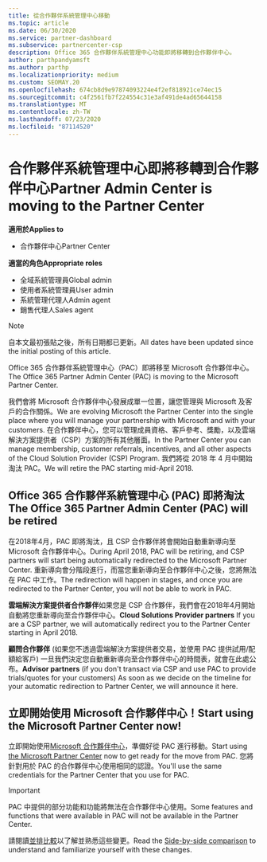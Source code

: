 ```yaml
---
title: 從合作夥伴系統管理中心移動
ms.topic: article
ms.date: 06/30/2020
ms.service: partner-dashboard
ms.subservice: partnercenter-csp
description: Office 365 合作夥伴系統管理中心功能即將移轉到合作夥伴中心。
author: parthpandyamsft
ms.author: parthp
ms.localizationpriority: medium
ms.custom: SEOMAY.20
ms.openlocfilehash: 674cb8d9e97874093224e4f2ef818921ce74ec15
ms.sourcegitcommit: c4f2561fb7f224554c31e3af491de4ad65644158
ms.translationtype: MT
ms.contentlocale: zh-TW
ms.lasthandoff: 07/23/2020
ms.locfileid: "87114520"
---
```

# <a name="partner-admin-center-is-moving-to-the-partner-center"></a><span data-ttu-id="0a68f-103">合作夥伴系統管理中心即將移轉到合作夥伴中心</span><span class="sxs-lookup"><span data-stu-id="0a68f-103">Partner Admin Center is moving to the Partner Center</span></span>

<span data-ttu-id="0a68f-104">**適用於**</span><span class="sxs-lookup"><span data-stu-id="0a68f-104">**Applies to**</span></span>

- <span data-ttu-id="0a68f-105">合作夥伴中心</span><span class="sxs-lookup"><span data-stu-id="0a68f-105">Partner Center</span></span>

<span data-ttu-id="0a68f-106">**適當的角色**</span><span class="sxs-lookup"><span data-stu-id="0a68f-106">**Appropriate roles**</span></span>
- <span data-ttu-id="0a68f-107">全域系統管理員</span><span class="sxs-lookup"><span data-stu-id="0a68f-107">Global admin</span></span>
- <span data-ttu-id="0a68f-108">使用者系統管理員</span><span class="sxs-lookup"><span data-stu-id="0a68f-108">User admin</span></span>
- <span data-ttu-id="0a68f-109">系統管理代理人</span><span class="sxs-lookup"><span data-stu-id="0a68f-109">Admin agent</span></span>
- <span data-ttu-id="0a68f-110">銷售代理人</span><span class="sxs-lookup"><span data-stu-id="0a68f-110">Sales agent</span></span>

> [!NOTE]  
> <span data-ttu-id="0a68f-111">自本文最初張貼之後，所有日期都已更新。</span><span class="sxs-lookup"><span data-stu-id="0a68f-111">All dates have been updated since the initial posting of this article.</span></span>

<span data-ttu-id="0a68f-112">Office 365 合作夥伴系統管理中心（PAC）即將移至 Microsoft 合作夥伴中心。</span><span class="sxs-lookup"><span data-stu-id="0a68f-112">The Office 365 Partner Admin Center (PAC) is moving to the Microsoft Partner Center.</span></span>

<span data-ttu-id="0a68f-113">我們會將 Microsoft 合作夥伴中心發展成單一位置，讓您管理與 Microsoft 及客戶的合作關係。</span><span class="sxs-lookup"><span data-stu-id="0a68f-113">We are evolving Microsoft the Partner Center into the single place where you will manage your partnership with Microsoft and with your customers.</span></span> <span data-ttu-id="0a68f-114">在合作夥伴中心，您可以管理成員資格、客戶參考、獎勵，以及雲端解決方案提供者（CSP）方案的所有其他層面。</span><span class="sxs-lookup"><span data-stu-id="0a68f-114">In the Partner Center you can manage membership, customer referrals, incentives, and all other aspects of the Cloud Solution Provider (CSP) Program.</span></span> <span data-ttu-id="0a68f-115">我們將從 2018 年 4 月中開始淘汰 PAC。</span><span class="sxs-lookup"><span data-stu-id="0a68f-115">We will retire the PAC starting mid-April 2018.</span></span>

## <a name="the-office-365-partner-admin-center-pac-will-be-retired"></a><span data-ttu-id="0a68f-116">Office 365 合作夥伴系統管理中心 (PAC) 即將淘汰</span><span class="sxs-lookup"><span data-stu-id="0a68f-116">The Office 365 Partner Admin Center (PAC) will be retired</span></span>

<span data-ttu-id="0a68f-117">在2018年4月，PAC 即將淘汰，且 CSP 合作夥伴將會開始自動重新導向至 Microsoft 合作夥伴中心。</span><span class="sxs-lookup"><span data-stu-id="0a68f-117">During April 2018, PAC will be retiring, and CSP partners will start being automatically redirected to the Microsoft Partner Center.</span></span> <span data-ttu-id="0a68f-118">重新導向會分階段進行，而當您重新導向至合作夥伴中心之後，您將無法在 PAC 中工作。</span><span class="sxs-lookup"><span data-stu-id="0a68f-118">The redirection will happen in stages, and once you are redirected to the Partner Center, you will not be able to work in PAC.</span></span> 

<span data-ttu-id="0a68f-119">**雲端解決方案提供者合作夥伴**如果您是 CSP 合作夥伴，我們會在2018年4月開始自動將您重新導向至合作夥伴中心。</span><span class="sxs-lookup"><span data-stu-id="0a68f-119">**Cloud Solutions Provider partners** If you are a CSP partner, we will automatically redirect you to the Partner Center starting in April 2018.</span></span> 

<span data-ttu-id="0a68f-120">**顧問合作夥伴** (如果您不透過雲端解決方案提供者交易，並使用 PAC 提供試用/配額給客戶) 一旦我們決定您自動重新導向至合作夥伴中心的時間表，就會在此處公布。</span><span class="sxs-lookup"><span data-stu-id="0a68f-120">**Advisor partners** (if you don't transact via CSP and use PAC to provide trials/quotes for your customers) As soon as we decide on the timeline for your automatic redirection to Partner Center, we will announce it here.</span></span> 

## <a name="start-using-the-microsoft-partner-center-now"></a><span data-ttu-id="0a68f-121">立即開始使用 Microsoft 合作夥伴中心！</span><span class="sxs-lookup"><span data-stu-id="0a68f-121">Start using the Microsoft Partner Center now!</span></span>

<span data-ttu-id="0a68f-122">立即開始使用[Microsoft 合作夥伴中心](https://partnercenter.microsoft.com/)，準備好從 PAC 進行移動。</span><span class="sxs-lookup"><span data-stu-id="0a68f-122">Start using [the Microsoft Partner Center](https://partnercenter.microsoft.com/) now to get ready for the move from PAC.</span></span>  <span data-ttu-id="0a68f-123">您將針對用於 PAC 的合作夥伴中心使用相同的認證。</span><span class="sxs-lookup"><span data-stu-id="0a68f-123">You'll use the same credentials for the Partner Center that you use for PAC.</span></span>

> [!IMPORTANT]  
> <span data-ttu-id="0a68f-124">PAC 中提供的部分功能和功能將無法在合作夥伴中心使用。</span><span class="sxs-lookup"><span data-stu-id="0a68f-124">Some features and functions that were available in PAC will not be available in the Partner Center.</span></span>

 <span data-ttu-id="0a68f-125">請閱讀[並排比較](moving-from-pac-to-pc.md)以了解並熟悉這些變更。</span><span class="sxs-lookup"><span data-stu-id="0a68f-125">Read the [Side-by-side comparison](moving-from-pac-to-pc.md) to understand and familiarize yourself with these changes.</span></span> 